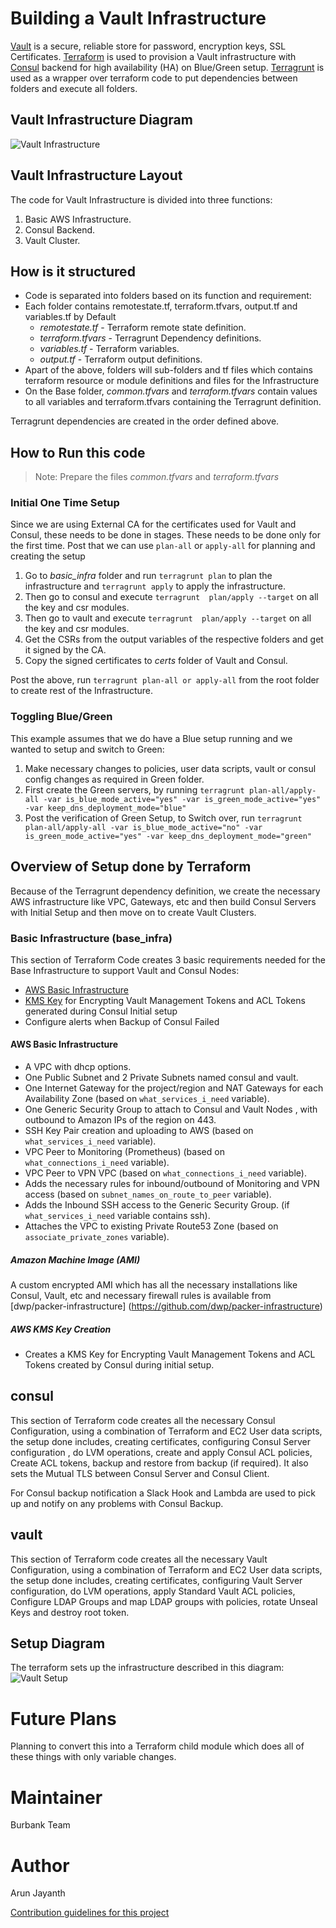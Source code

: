# Building a Vault Infrastructure
[Vault](https://www.hashicorp.com/products/vault/) is a secure, reliable store for password, encryption keys, SSL Certificates.
[Terraform](https://www.hashicorp.com/products/terraform/) is used to provision a Vault infrastructure with [Consul](https://www.hashicorp.com/products/consul/) backend for high availability (HA) on Blue/Green setup. [Terragrunt](https://github.com/gruntwork-io/terragrunt) is used as a wrapper over terraform code to put dependencies between folders and execute all folders.

## Vault Infrastructure Diagram

![Vault Infrastructure](./vault-infrastructure.svg)

## Vault Infrastructure Layout
The code for Vault Infrastructure is divided into three functions:
1. Basic AWS Infrastructure.
2. Consul Backend.
3. Vault Cluster.

## How is it structured
* Code is separated into folders based on its function and requirement:
* Each folder contains remotestate.tf, terraform.tfvars, output.tf and variables.tf by Default
    * *remotestate.tf* - Terraform remote state definition.
    * *terraform.tfvars* - Terragrunt Dependency definitions.
    * *variables.tf* - Terraform variables.
    * *output.tf* - Terraform output definitions.
* Apart of the above, folders will sub-folders and tf files which contains terraform resource or module definitions and files for the Infrastructure
* On the Base folder, *common.tfvars* and *terraform.tfvars* contain values to all variables and terraform.tfvars containing the Terragrunt definition.

Terragrunt dependencies are created in the order defined above.

## How to Run this code

> Note: Prepare the files *common.tfvars* and *terraform.tfvars*

### Initial One Time Setup
Since we are using External CA for the certificates used for Vault and Consul, these needs to be done in stages. These needs to be done only for the first time. Post that we can use `plan-all` or `apply-all` for planning and creating the setup

1. Go to *basic_infra* folder and run `terragrunt plan` to plan the infrastructure and `terragrunt apply` to apply the infrastructure.
2. Then go to consul and execute `terragrunt  plan/apply --target` on all the key and csr modules.
3. Then go to vault and execute `terragrunt  plan/apply --target` on all the key and csr modules.
4. Get the CSRs from the output variables of the respective folders and get it signed by the CA.
5. Copy the signed certificates to *certs* folder of Vault and Consul.

Post the above, run `terragrunt plan-all or apply-all` from the root folder to create rest of the Infrastructure.

### Toggling Blue/Green
This example assumes that we do have a Blue setup running and we wanted to setup and switch to Green:

1. Make necessary changes to policies, user data scripts, vault or consul config changes as required in Green folder.
2. First create the Green servers, by running `terragrunt plan-all/apply-all -var is_blue_mode_active="yes" -var is_green_mode_active="yes" -var keep_dns_deployment_mode="blue"`
3. Post the verification of Green Setup, to Switch over, run
`terragrunt plan-all/apply-all -var is_blue_mode_active="no" -var is_green_mode_active="yes" -var keep_dns_deployment_mode="green"`


## Overview of Setup done by Terraform
Because of the Terragrunt dependency definition, we create the necessary AWS infrastructure like VPC, Gateways, etc and then build Consul Servers with Initial Setup and then move on to create Vault Clusters.


### Basic Infrastructure (base_infra)
This section of Terraform Code creates 3 basic requirements needed for the Base Infrastructure to support Vault and Consul Nodes:

* [AWS Basic Infrastructure](#AWSBasicInfrastructure)
* [KMS Key](#KMSKeyCreation) for Encrypting Vault Management Tokens and ACL Tokens generated during Consul Initial setup
* Configure alerts when Backup of Consul Failed

#### AWS Basic Infrastructure<a name="AWSBasicInfrastructure"></a>
* A VPC with dhcp options.
* One Public Subnet and 2 Private Subnets named consul and vault.
* One Internet Gateway for the project/region and NAT Gateways for each Availability Zone (based on `what_services_i_need` variable).
* One Generic Security Group to attach to Consul and Vault Nodes , with outbound to Amazon IPs of the region on 443.
* SSH Key Pair creation and uploading to AWS (based on `what_services_i_need` variable).
* VPC Peer to Monitoring (Prometheus) (based on `what_connections_i_need` variable).
* VPC Peer to VPN VPC (based on `what_connections_i_need` variable).
* Adds the necessary rules for inbound/outbound of Monitoring and VPN access (based on `subnet_names_on_route_to_peer` variable).
* Adds the Inbound SSH access to the Generic Security Group. (if `what_services_i_need` variable contains ssh).
* Attaches the VPC to existing Private Route53 Zone (based on `associate_private_zones` variable).

##### Amazon Machine Image (AMI)
A custom encrypted AMI which has all the necessary installations like Consul, Vault, etc and necessary firewall rules is available from [dwp/packer-infrastructure] (https://github.com/dwp/packer-infrastructure)


##### AWS KMS Key Creation<a name="KMSKeyCreation"></a>
* Creates a KMS Key for Encrypting Vault Management Tokens and ACL Tokens created by Consul during initial setup.


## consul
This section of Terraform code creates all the necessary Consul Configuration, using a combination of Terraform and EC2 User data scripts, the setup done includes, creating certificates, configuring Consul Server configuration , do LVM operations, create and apply Consul ACL policies, Create ACL tokens, backup and restore from backup (if required). It also sets the Mutual TLS between Consul Server and Consul Client.

For Consul backup notification a Slack Hook and Lambda are used to pick up and notify on any problems with Consul Backup.

## vault
This section of Terraform code creates all the necessary Vault Configuration, using a combination of Terraform and EC2 User data scripts, the setup done includes, creating certificates, configuring Vault Server configuration, do LVM operations, apply Standard Vault ACL policies, Configure LDAP Groups and map LDAP groups with policies, rotate Unseal Keys and destroy root token.

## Setup Diagram
The terraform sets up the infrastructure described in this diagram:
![Vault Setup](./vault-infrastructure.jpg)

# Future Plans
Planning to convert this into a Terraform child module which does all of these things with only variable changes.

# Maintainer
Burbank Team

# Author
Arun Jayanth

[Contribution guidelines for this project](./CONTRIBUTING.md)
